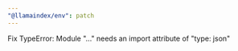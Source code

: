 ```yaml
---
"@llamaindex/env": patch
---
```


Fix TypeError: Module "..." needs an import attribute of "type: json"
